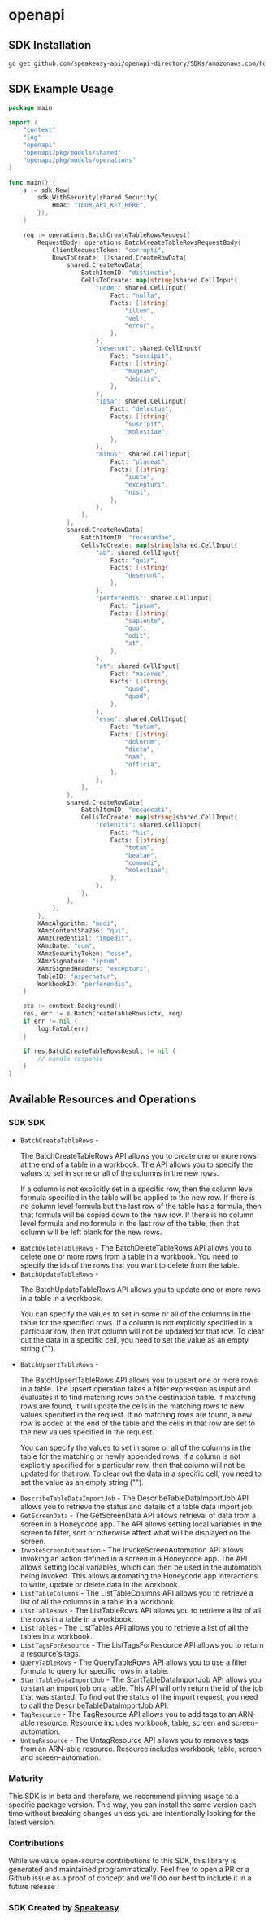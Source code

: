 # openapi

<!-- Start SDK Installation -->
## SDK Installation

```bash
go get github.com/speakeasy-api/openapi-directory/SDKs/amazonaws.com/honeycode/2020-03-01/go
```
<!-- End SDK Installation -->

## SDK Example Usage
<!-- Start SDK Example Usage -->
```go
package main

import (
    "context"
    "log"
    "openapi"
    "openapi/pkg/models/shared"
    "openapi/pkg/models/operations"
)

func main() {
    s := sdk.New(
        sdk.WithSecurity(shared.Security{
            Hmac: "YOUR_API_KEY_HERE",
        }),
    )

    req := operations.BatchCreateTableRowsRequest{
        RequestBody: operations.BatchCreateTableRowsRequestBody{
            ClientRequestToken: "corrupti",
            RowsToCreate: []shared.CreateRowData{
                shared.CreateRowData{
                    BatchItemID: "distinctio",
                    CellsToCreate: map[string]shared.CellInput{
                        "unde": shared.CellInput{
                            Fact: "nulla",
                            Facts: []string{
                                "illum",
                                "vel",
                                "error",
                            },
                        },
                        "deserunt": shared.CellInput{
                            Fact: "suscipit",
                            Facts: []string{
                                "magnam",
                                "debitis",
                            },
                        },
                        "ipsa": shared.CellInput{
                            Fact: "delectus",
                            Facts: []string{
                                "suscipit",
                                "molestiae",
                            },
                        },
                        "minus": shared.CellInput{
                            Fact: "placeat",
                            Facts: []string{
                                "iusto",
                                "excepturi",
                                "nisi",
                            },
                        },
                    },
                },
                shared.CreateRowData{
                    BatchItemID: "recusandae",
                    CellsToCreate: map[string]shared.CellInput{
                        "ab": shared.CellInput{
                            Fact: "quis",
                            Facts: []string{
                                "deserunt",
                            },
                        },
                        "perferendis": shared.CellInput{
                            Fact: "ipsam",
                            Facts: []string{
                                "sapiente",
                                "quo",
                                "odit",
                                "at",
                            },
                        },
                        "at": shared.CellInput{
                            Fact: "maiores",
                            Facts: []string{
                                "quod",
                                "quod",
                            },
                        },
                        "esse": shared.CellInput{
                            Fact: "totam",
                            Facts: []string{
                                "dolorum",
                                "dicta",
                                "nam",
                                "officia",
                            },
                        },
                    },
                },
                shared.CreateRowData{
                    BatchItemID: "occaecati",
                    CellsToCreate: map[string]shared.CellInput{
                        "deleniti": shared.CellInput{
                            Fact: "hic",
                            Facts: []string{
                                "totam",
                                "beatae",
                                "commodi",
                                "molestiae",
                            },
                        },
                    },
                },
            },
        },
        XAmzAlgorithm: "modi",
        XAmzContentSha256: "qui",
        XAmzCredential: "impedit",
        XAmzDate: "cum",
        XAmzSecurityToken: "esse",
        XAmzSignature: "ipsum",
        XAmzSignedHeaders: "excepturi",
        TableID: "aspernatur",
        WorkbookID: "perferendis",
    }

    ctx := context.Background()
    res, err := s.BatchCreateTableRows(ctx, req)
    if err != nil {
        log.Fatal(err)
    }

    if res.BatchCreateTableRowsResult != nil {
        // handle response
    }
}
```
<!-- End SDK Example Usage -->

<!-- Start SDK Available Operations -->
## Available Resources and Operations

### SDK SDK

* `BatchCreateTableRows` - <p> The BatchCreateTableRows API allows you to create one or more rows at the end of a table in a workbook. The API allows you to specify the values to set in some or all of the columns in the new rows. </p> <p> If a column is not explicitly set in a specific row, then the column level formula specified in the table will be applied to the new row. If there is no column level formula but the last row of the table has a formula, then that formula will be copied down to the new row. If there is no column level formula and no formula in the last row of the table, then that column will be left blank for the new rows. </p>
* `BatchDeleteTableRows` -  The BatchDeleteTableRows API allows you to delete one or more rows from a table in a workbook. You need to specify the ids of the rows that you want to delete from the table. 
* `BatchUpdateTableRows` - <p> The BatchUpdateTableRows API allows you to update one or more rows in a table in a workbook. </p> <p> You can specify the values to set in some or all of the columns in the table for the specified rows. If a column is not explicitly specified in a particular row, then that column will not be updated for that row. To clear out the data in a specific cell, you need to set the value as an empty string (""). </p>
* `BatchUpsertTableRows` - <p> The BatchUpsertTableRows API allows you to upsert one or more rows in a table. The upsert operation takes a filter expression as input and evaluates it to find matching rows on the destination table. If matching rows are found, it will update the cells in the matching rows to new values specified in the request. If no matching rows are found, a new row is added at the end of the table and the cells in that row are set to the new values specified in the request. </p> <p> You can specify the values to set in some or all of the columns in the table for the matching or newly appended rows. If a column is not explicitly specified for a particular row, then that column will not be updated for that row. To clear out the data in a specific cell, you need to set the value as an empty string (""). </p>
* `DescribeTableDataImportJob` -  The DescribeTableDataImportJob API allows you to retrieve the status and details of a table data import job. 
* `GetScreenData` -  The GetScreenData API allows retrieval of data from a screen in a Honeycode app. The API allows setting local variables in the screen to filter, sort or otherwise affect what will be displayed on the screen. 
* `InvokeScreenAutomation` -  The InvokeScreenAutomation API allows invoking an action defined in a screen in a Honeycode app. The API allows setting local variables, which can then be used in the automation being invoked. This allows automating the Honeycode app interactions to write, update or delete data in the workbook. 
* `ListTableColumns` -  The ListTableColumns API allows you to retrieve a list of all the columns in a table in a workbook. 
* `ListTableRows` -  The ListTableRows API allows you to retrieve a list of all the rows in a table in a workbook. 
* `ListTables` -  The ListTables API allows you to retrieve a list of all the tables in a workbook. 
* `ListTagsForResource` -  The ListTagsForResource API allows you to return a resource's tags. 
* `QueryTableRows` -  The QueryTableRows API allows you to use a filter formula to query for specific rows in a table. 
* `StartTableDataImportJob` -  The StartTableDataImportJob API allows you to start an import job on a table. This API will only return the id of the job that was started. To find out the status of the import request, you need to call the DescribeTableDataImportJob API. 
* `TagResource` -  The TagResource API allows you to add tags to an ARN-able resource. Resource includes workbook, table, screen and screen-automation. 
* `UntagResource` -  The UntagResource API allows you to removes tags from an ARN-able resource. Resource includes workbook, table, screen and screen-automation. 
<!-- End SDK Available Operations -->

### Maturity

This SDK is in beta and therefore, we recommend pinning usage to a specific package version.
This way, you can install the same version each time without breaking changes unless you are intentionally
looking for the latest version.

### Contributions

While we value open-source contributions to this SDK, this library is generated and maintained programmatically.
Feel free to open a PR or a Github issue as a proof of concept and we'll do our best to include it in a future release !

### SDK Created by [Speakeasy](https://docs.speakeasyapi.dev/docs/using-speakeasy/client-sdks)
